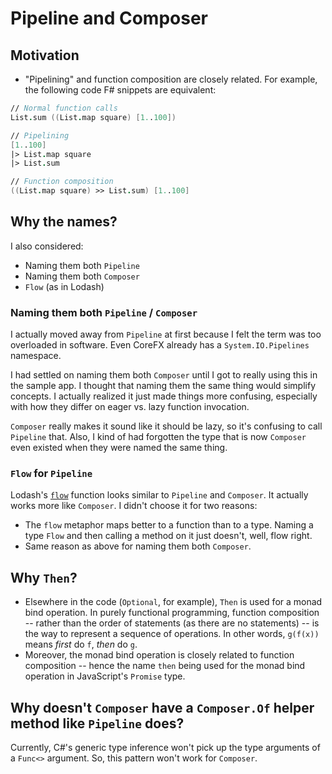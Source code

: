 # Pipeline and Composer

## Motivation
* "Pipelining" and function composition are closely related.
  For example, the following code F# snippets are equivalent:

```fs
// Normal function calls
List.sum ((List.map square) [1..100])
```

```fs
// Pipelining
[1..100]
|> List.map square
|> List.sum
```

```fs
// Function composition
((List.map square) >> List.sum) [1..100]
```

## Why the names?
I also considered:
* Naming them both `Pipeline`
* Naming them both `Composer`
* `Flow` (as in Lodash)

### Naming them both `Pipeline` / `Composer`
I actually moved away from `Pipeline` at first because I felt the term was too overloaded in software.
Even CoreFX already has a `System.IO.Pipelines` namespace.

I had settled on naming them both `Composer` until I got to really using this in the sample app.
I thought that naming them the same thing would simplify concepts.
I actually realized it just made things more confusing, especially with how they differ on eager vs. lazy function invocation.

`Composer` really makes it sound like it should be lazy, so it's confusing to call `Pipeline` that.
Also, I kind of had forgotten the type that is now `Composer` even existed when they were named the same thing.

### `Flow` for `Pipeline`
Lodash's [`flow`](https://lodash.com/docs/4.17.15#flow) function looks similar to `Pipeline` and `Composer`.
It actually works more like `Composer`.
I didn't choose it for two reasons:
* The `flow` metaphor maps better to a function than to a type.
  Naming a type `Flow` and then calling a method on it just doesn't, well, flow right.
* Same reason as above for naming them both `Composer`.

## Why `Then`?
* Elsewhere in the code (`Optional`, for example), `Then` is used for a monad bind operation. In purely functional programming, function composition -- rather than the order of statements (as there are no statements) -- is the way to represent a sequence of operations. In other words, `g(f(x))` means *first* do `f`, *then* do `g`.
* Moreover, the monad bind operation is closely related to function composition -- hence the name `then` being used for the monad bind operation in JavaScript's `Promise` type.

## Why doesn't `Composer` have a `Composer.Of` helper method like `Pipeline` does?

Currently, C#'s generic type inference won't pick up the type arguments of a `Func<>` argument.
So, this pattern won't work for `Composer`.